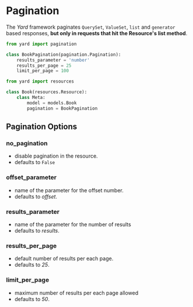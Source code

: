 # Pagination

The *Yard* framework paginates `QuerySet`, `ValueSet`, `list` and `generator` based responses, **but only in requests that hit the Resource's list method**.

```python  
from yard import pagination

class BookPagination(pagination.Pagination): 
    results_parameter = 'number'
    results_per_page = 25
    limit_per_page = 100
```

```python 
from yard import resources

class Book(resources.Resource):
    class Meta:
        model = models.Book
        pagination = BookPagination
```


## Pagination Options

### no_pagination

- disable pagination in the resource.
- defaults to `False`

### offset_parameter

- name of the parameter for the offset number.
- defaults to *offset*.

### results_parameter

- name of the parameter for the number of results
- defaults to *results*.

### results_per\_page

- default number of results per each page. 
- defaults to *25*.

### limit_per\_page

- maximum number of results per each page allowed
- defaults to *50*.
